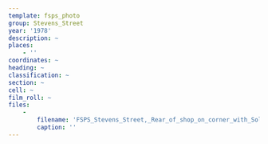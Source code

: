 ```yaml
---
template: fsps_photo
group: Stevens_Street
year: '1978'
description: ~
places:
    - ''
coordinates: ~
heading: ~
classification: ~
section: ~
cell: ~
film_roll: ~
files:
    -
        filename: 'FSPS_Stevens_Street,_Rear_of_shop_on_corner_with_Solomon_Street,_10-4-A_1978.png'
        caption: ''
---
```

